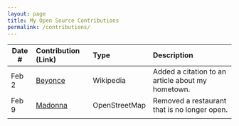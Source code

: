 ```yaml
---
layout: page
title: My Open Source Contributions
permalink: /contributions/
---
```


<!--
Type of the contribution should be "Wikipedia edit", "OpenStreet Map feature", "Documentation", "Course website", "Blog",
"Browser Add-on", etc.

The description should include a brief summary of what you did.

The link should bring us to a public page that shows your contribution. 

Replace the first row with your own contribution. 

-->





| Date #       | Contribution (Link)  | Type  | Description |
|---|:---|:---|:---|
| Feb 2   | [Beyonce](https://en.wikipedia.org/wiki/Special:Contributions/Grayratt03)    | Wikipedia |   Added a citation to an article about my hometown.    |
| Feb 9   | [Madonna](https://www.openstreetmap.org/user/Grayratt03/history)    | OpenStreetMap | Removed a restaurant that is no longer open.     |
|     |     |     |      |
